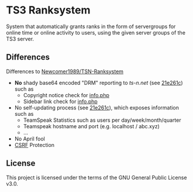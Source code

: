 # TS3 Ranksystem

System that automatically grants ranks in the form of servergroups for online time or online activity to users, using the given server groups of the TS3 server.

## Differences
Differences to [Newcomer1989/TSN-Ranksystem](https://github.com/Newcomer1989/TSN-Ranksystem)

- **No** shady base64 encoded "DRM" reporting to *ts-n.net* (see [21e261c](https://github.com/JVMerkle/TS3-Ranksystem/commit/21e261cf949278b872b7cfc4e54e738b74962322)) such as
    - Copyright notice check for [info.php](stats/info.php)
    - Sidebar link check for [info.php](stats/info.php)
- No self-updating process (see [21e261c](https://github.com/JVMerkle/TS3-Ranksystem/commit/1e282f1ae9098e2cb201f47f0812ba4fb19c8f51)), which exposes information such as
    - TeamSpeak Statistics such as users per day/week/month/quarter 
    - Teamspeak hostname and port (e.g. localhost / abc.xyz)
    - ...
- No April fool
- [CSRF](https://www.owasp.org/index.php/Cross-Site_Request_Forgery_(CSRF)) Protection

## License
This project is licensed under the terms of the GNU General Public License v3.0.